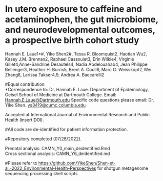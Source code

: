 # In utero exposure to caffeine and acetaminophen, the gut microbiome, and neurodevelopmental outcomes, a prospective birth cohort study

Hannah E. Laue1*#, Yike Shen2#, Tessa R. Bloomquist2, Haotian Wu2, Kasey J.M. Brennan2, Raphael Cassoulet3, Erin Wilkie4, 
Virginie Gillet4,Anne-Sandrine Desautels4, Nadia Abdelouahab4, Jean Philippe Bellenger3, Heather H. Burris5, Brent A. Coull6,
Marc G. Weisskopf7, Wei Zhang8, Larissa Takser4,9, Andrea A. Baccarelli2

#Equal contribution \
*Correspondence to: Dr. Hannah E. Laue. Department of Epidemiology, Geisel School of Medicine at Dartmouth College. Email: Hannah.E.Laue@Dartmouth.edu
Specific code questions please email: Dr. Yike Shen. ys3419@cumc.columbia.edu 

Accepted at International Journal of Environmental Research and Public Health (insert DOI).

#All code are de-identified for patient information protection.

#Repository completed (07/28/2022).

Prenatal analysis: CAMN_Y0_main_deidentified.Rmd\
Cross sectional analysis: CAMN_Y6_deidentified.md

#Please refer to https://github.com/YikeShen/Shen-et-al.-2022_Environmental-Health-Perspectives for shotgun metagenome sequencing processing shell scripts 

